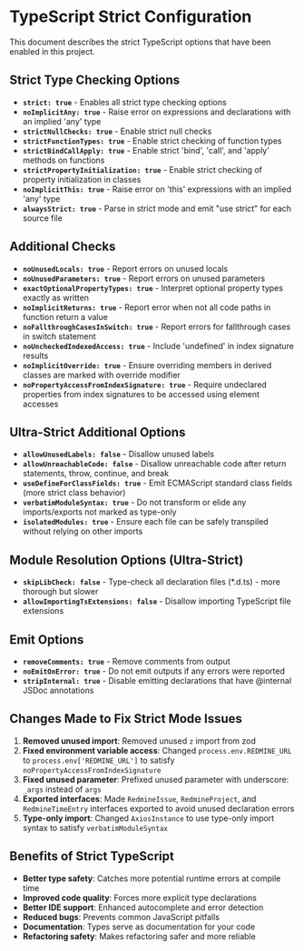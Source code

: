 # TypeScript Strict Configuration

This document describes the strict TypeScript options that have been enabled in
this project.

## Strict Type Checking Options

- **`strict: true`** - Enables all strict type checking options
- **`noImplicitAny: true`** - Raise error on expressions and declarations with
  an implied 'any' type
- **`strictNullChecks: true`** - Enable strict null checks
- **`strictFunctionTypes: true`** - Enable strict checking of function types
- **`strictBindCallApply: true`** - Enable strict 'bind', 'call', and 'apply'
  methods on functions
- **`strictPropertyInitialization: true`** - Enable strict checking of property
  initialization in classes
- **`noImplicitThis: true`** - Raise error on 'this' expressions with an implied
  'any' type
- **`alwaysStrict: true`** - Parse in strict mode and emit "use strict" for each
  source file

## Additional Checks

- **`noUnusedLocals: true`** - Report errors on unused locals
- **`noUnusedParameters: true`** - Report errors on unused parameters
- **`exactOptionalPropertyTypes: true`** - Interpret optional property types
  exactly as written
- **`noImplicitReturns: true`** - Report error when not all code paths in
  function return a value
- **`noFallthroughCasesInSwitch: true`** - Report errors for fallthrough cases
  in switch statement
- **`noUncheckedIndexedAccess: true`** - Include 'undefined' in index signature
  results
- **`noImplicitOverride: true`** - Ensure overriding members in derived classes
  are marked with override modifier
- **`noPropertyAccessFromIndexSignature: true`** - Require undeclared properties
  from index signatures to be accessed using element accesses

## Ultra-Strict Additional Options

- **`allowUnusedLabels: false`** - Disallow unused labels
- **`allowUnreachableCode: false`** - Disallow unreachable code after return
  statements, throw, continue, and break
- **`useDefineForClassFields: true`** - Emit ECMAScript standard class fields
  (more strict class behavior)
- **`verbatimModuleSyntax: true`** - Do not transform or elide any
  imports/exports not marked as type-only
- **`isolatedModules: true`** - Ensure each file can be safely transpiled
  without relying on other imports

## Module Resolution Options (Ultra-Strict)

- **`skipLibCheck: false`** - Type-check all declaration files (\*.d.ts) - more
  thorough but slower
- **`allowImportingTsExtensions: false`** - Disallow importing TypeScript file
  extensions

## Emit Options

- **`removeComments: true`** - Remove comments from output
- **`noEmitOnError: true`** - Do not emit outputs if any errors were reported
- **`stripInternal: true`** - Disable emitting declarations that have @internal
  JSDoc annotations

## Changes Made to Fix Strict Mode Issues

1. **Removed unused import**: Removed unused `z` import from zod
2. **Fixed environment variable access**: Changed `process.env.REDMINE_URL` to
   `process.env['REDMINE_URL']` to satisfy `noPropertyAccessFromIndexSignature`
3. **Fixed unused parameter**: Prefixed unused parameter with underscore:
   `_args` instead of `args`
4. **Exported interfaces**: Made `RedmineIssue`, `RedmineProject`, and
   `RedmineTimeEntry` interfaces exported to avoid unused declaration errors
5. **Type-only import**: Changed `AxiosInstance` to use type-only import syntax
   to satisfy `verbatimModuleSyntax`

## Benefits of Strict TypeScript

- **Better type safety**: Catches more potential runtime errors at compile time
- **Improved code quality**: Forces more explicit type declarations
- **Better IDE support**: Enhanced autocomplete and error detection
- **Reduced bugs**: Prevents common JavaScript pitfalls
- **Documentation**: Types serve as documentation for your code
- **Refactoring safety**: Makes refactoring safer and more reliable
